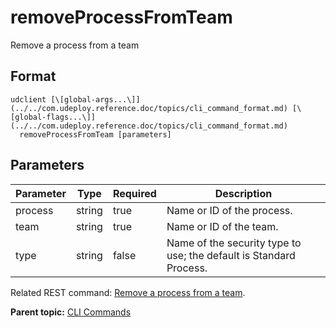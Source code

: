 # removeProcessFromTeam

Remove a process from a team

## Format

```
udclient [\[global-args...\]](../../com.udeploy.reference.doc/topics/cli_command_format.md) [\[global-flags...\]](../../com.udeploy.reference.doc/topics/cli_command_format.md)
  removeProcessFromTeam [parameters]
```

## Parameters

|Parameter|Type|Required|Description|
|---------|----|--------|-----------|
|process|string|true|Name or ID of the process.|
|team|string|true|Name or ID of the team.|
|type|string|false|Name of the security type to use; the default is Standard Process.|

Related REST command: [Remove a process from a team](rest_cli_process_teams_delete.md).

**Parent topic:** [CLI Commands](../../com.udeploy.reference.doc/topics/cli_commands.md)

